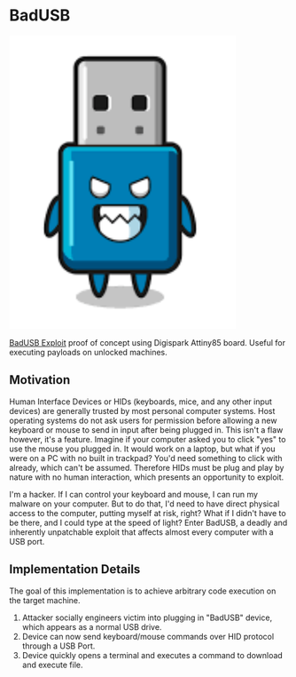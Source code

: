 # BadUSB 

![](./badusb.png)

[BadUSB Exploit](https://www.wired.com/2014/07/usb-security/) proof of concept using Digispark Attiny85 board. Useful for executing payloads on unlocked machines.   

## Motivation
Human Interface Devices or HIDs (keyboards, mice, and any other input devices) are generally trusted by most personal computer systems. Host operating systems do not ask users for permission before allowing a new keyboard or mouse to send in input after being plugged in. This isn't a flaw however, it's a feature. Imagine if your computer asked you to click "yes" to use the mouse you plugged in. It would work on a laptop, but what if you were on a PC with no built in trackpad? You'd need something to click with already, which can't be assumed. Therefore HIDs must be plug and play by nature with no human interaction, which presents an opportunity to exploit.  

I'm a hacker. If I can control your keyboard and mouse, I can run my malware on your computer. But to do that, I'd need to have direct physical access to the computer, putting myself at risk, right? What if I didn't have to be there, and I could type at the speed of light? Enter BadUSB, a deadly and inherently unpatchable exploit that affects almost every computer with a USB port. 

## Implementation Details
The goal of this implementation is to achieve arbitrary code execution on the target machine. 

1. Attacker socially engineers victim into plugging in "BadUSB" device, which appears as a normal USB drive.
2. Device can now send keyboard/mouse commands over HID protocol through a USB Port.
3. Device quickly opens a terminal and executes a command to download and execute file. 




